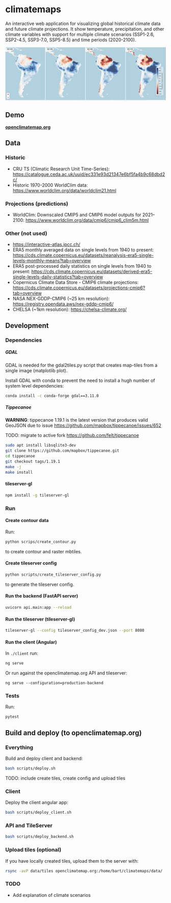 # climatemaps

An interactive web application for visualizing global historical climate data and future climate projections. It show temperature, precipitation, and other climate variables with support for multiple climate scenarios (SSP1-2.6, SSP2-4.5, SSP3-7.0, SSP5-8.5) and time periods (2020-2100).

![Precipitation predictions example](data/images/precipitation_predications_example.png)

## Demo

**[openclimatemap.org](https://openclimatemap.org)**

## Data

### Historic

- CRU TS (Climatic Research Unit Time-Series): https://catalogue.ceda.ac.uk/uuid/ec331e93d21347e6bf5fa4b9c68dbd2c/
- Historic 1970-2000 WorldClim data: https://www.worldclim.org/data/worldclim21.html

### Projections (predictions)

- WorldClim: Downscaled CMIP5 and CMIP6 model outputs for 2021–2100: https://www.worldclim.org/data/cmip6/cmip6_clim5m.html

### Other (not used)

- https://interactive-atlas.ipcc.ch/
- ERA5 monthly averaged data on single levels from 1940 to present: https://cds.climate.copernicus.eu/datasets/reanalysis-era5-single-levels-monthly-means?tab=overview
- ERA5 post-processed daily statistics on single levels from 1940 to present: https://cds.climate.copernicus.eu/datasets/derived-era5-single-levels-daily-statistics?tab=overview
- Copernicus Climate Data Store - CMIP6 climate projections:
  https://cds.climate.copernicus.eu/datasets/projections-cmip6?tab=overview
- NASA NEX-GDDP-CMIP6 (~25 km resolution): https://registry.opendata.aws/nex-gddp-cmip6/
- CHELSA (~1km resolution): https://chelsa-climate.org/

## Development

### Dependencies

##### GDAL

GDAL is needed for the gdal2tiles.py script that creates map-tiles from a single image (matplotlib plot).

Install GDAL with conda to prevent the need to install a hugh number of system level dependencies:

```bash
conda install -c conda-forge gdal==3.11.0
```

##### Tippecanoe

**WARNING**: tippecanoe 1.19.1 is the latest version that produces valid GeoJSON due to issue https://github.com/mapbox/tippecanoe/issues/652

TODO: migrate to active fork https://github.com/felt/tippecanoe

```bash
sudo apt install libsqlite3-dev
git clone https://github.com/mapbox/tippecanoe.git
cd tippecanoe
git checkout tags/1.19.1
make -j
make install
```

#### tileserver-gl

```bash
npm install -g tileserver-gl
```

### Run

#### Create contour data

Run:

```bash
python scrips/create_contour.py
```

to create contour and raster mbtiles.

#### Create tileserver config

```bash
python scripts/create_tileserver_config.py
```

to generate the tileserver config.

#### Run the backend (FastAPI server)

```bash
uvicorn api.main:app --reload
```

#### Run the tileserver (tileserver-gl)

```bash
tileserver-gl --config tileserver_config_dev.json --port 8080
```

#### Run the client (Angular)

In `./client` run:

```bash
ng serve
```

Or run against the openclimatemap.org API and tileserver:

```
ng serve --configuration=production-backend
```

### Tests

Run:

```bash
pytest
```

## Build and deploy (to openclimatemap.org)

### Everything

Build and deploy client and backend:

```bash
bash scripts/deploy.sh
```

TODO: include create tiles, create config and upload tiles

### Client

Deploy the client angular app:

```bash
bash scripts/deploy_client.sh
```

### API and TileServer

```bash
bash scripts/deploy_backend.sh
```

### Upload tiles (optional)

If you have locally created tiles, upload them to the server with:

```bash
rsync -avP data/tiles openclimatemap.org:/home/bart/climatemaps/data/
```

### TODO

- Add explanation of climate scenarios
